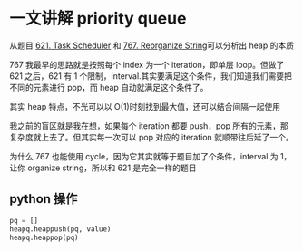 # 一文讲解 priority queue

从题目 [621. Task Scheduler](https://leetcode.com/problems/task-scheduler/description/) 和 [767. Reorganize String](https://leetcode.com/problems/reorganize-string/description/)可以分析出 heap 的本质

767 我最早的思路就是按照每个 index 为一个 iteration，即单层 loop。但做了 621 之后，621 有 1 个限制，interval.其实要满足这个条件，我们知道我们需要把不同的元素进行 pop，而 heap 自动就满足这个条件了。

其实 heap 特点，不光可以以 O(1)时刻找到最大值，还可以结合间隔一起使用

我之前的盲区就是我在想，如果每个 iteration 都要 push，pop 所有的元素，那复杂度就上去了。但其实每一次可以 pop 对应的 iteration 就顺带往后延了一个。

为什么 767 也能使用 cycle，因为它其实就等于题目加了个条件，interval 为 1，让你 organize string，所以和 621 是完全一样的题目

## python 操作

```Python
pq = []
heapq.heappush(pq, value)
heapq.heappop(pq)

```
